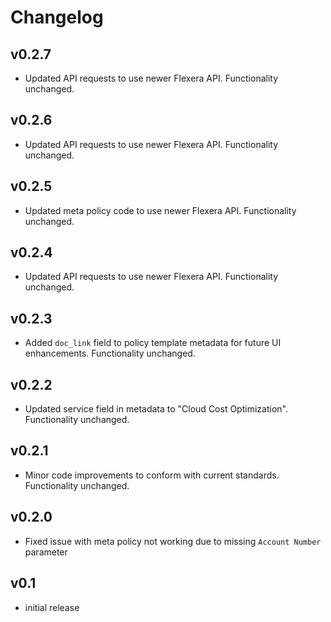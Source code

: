# Changelog

## v0.2.7

- Updated API requests to use newer Flexera API. Functionality unchanged.

## v0.2.6

- Updated API requests to use newer Flexera API. Functionality unchanged.

## v0.2.5

- Updated meta policy code to use newer Flexera API. Functionality unchanged.

## v0.2.4

- Updated API requests to use newer Flexera API. Functionality unchanged.

## v0.2.3

- Added `doc_link` field to policy template metadata for future UI enhancements. Functionality unchanged.

## v0.2.2

- Updated service field in metadata to "Cloud Cost Optimization". Functionality unchanged.

## v0.2.1

- Minor code improvements to conform with current standards. Functionality unchanged.

## v0.2.0

- Fixed issue with meta policy not working due to missing `Account Number` parameter

## v0.1

- initial release
